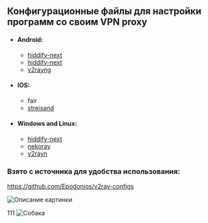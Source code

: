 ## Конфигурационные файлы для настройки программ со своим VPN proxy

* #### **Android**:
	+ [hiddify-next](https://github.com/hiddify/hiddify-app  "hiddify-next")
 	+ [hiddify-next](https://github.com/hiddify/hiddify-app  "https://github.com/hiddify/hiddify.com/blob/main/docs/assets/hiddify-app-logo.svg")
	+ [v2rayng](https://github.com/2dust/v2rayN)

* #### **IOS**:
	+ fair
	+ [streisand](https://apps.apple.com/ru/app/streisand/id6450534064)

* #### **Windows and Linux**:
	+ [hiddify-next](https://github.com/hiddify/hiddify-app  "hiddify-next")
	+ [nekoray](https://github.com/hiddify/hiddify-app)
	+ [v2rayn](https://github.com/2dust/v2rayN)

### **Взято с источника для удобства использования**:
https://github.com/Epodonios/v2ray-configs

<!--
[Skillbox Media](https://skillbox.ru/media/ "Всплывающая подсказка") с подсказкой
[nekoray](https://github.com/hiddify/hiddify-app)
[hiddify-next](https://github.com/hiddify/hiddify-app  "hiddify-next")
[hidify-next](https://github.com/hiddify/hiddify-app  "hiddify-next")
![Изображение]([https://upload.wikimedia.org/wikipedia/commons/thumb/4/48/Markdown-mark.svg/1920px-Markdown-mark.svg.png ]
![Изображение](https://github.com/hiddify/hiddify.com/blob/main/docs/assets/hiddify-app-logo.svg)
https://github.com/hiddify/hiddify.com/blob/main/docs/assets/hiddify-app-logo.svg

[![](https://github.com/hiddify/hiddify.com/blob/main/docs/assets/hiddify-app-logo.svg "Текст всплывающей подсказки")](URL_куда_ссылается "Текст всплывающей подсказки на ссылке")
-->

<span title="Всплывающая подсказка для картинки">
<img src="https://github.com/hiddify/hiddify.com/blob/main/docs/assets/hiddify-app-logo.svg" alt="Описание картинки">
</span>

111
<span title="Здесь описание собаки">
  <img src="https://upload.wikimedia.org/wikipedia/commons/thumb/d/d0/Golden_retriever_Carlos.jpg/1200px-Golden_retriever_Carlos.jpg" alt="Собака">
</span>



